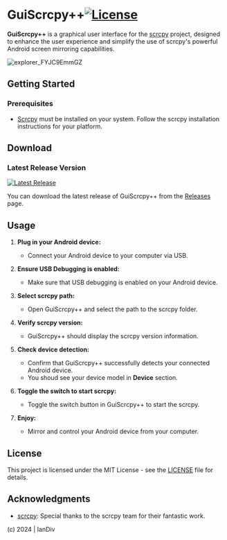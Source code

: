 # GuiScrcpy++[![License](https://img.shields.io/badge/license-MIT-blue.svg)](LICENSE)

**GuiScrcpy++** is a graphical user interface for the [scrcpy](https://github.com/Genymobile/scrcpy) project, designed to enhance the user experience and simplify the use of scrcpy's powerful Android screen mirroring capabilities.

![explorer_FYJC9EmmGZ](https://github.com/iandiv/GuiScrcpyPlusPlus/assets/28383248/884a908b-a8cf-4529-80f0-79eccaa8ea99)

## Getting Started

### Prerequisites

- [Scrcpy](https://github.com/Genymobile/scrcpy) must be installed on your system. Follow the scrcpy installation instructions for your platform.
## Download
### Latest Release Version

[![Latest Release](https://img.shields.io/github/v/release/iandiv/GuiScrcpyPlusPlus)](https://github.com/iandiv/GuiScrcpyPlusPlus/releases/latest)

You can download the latest release of GuiScrcpy++ from the [Releases](https://github.com/iandiv/GuiScrcpyPlusPlus/releases) page.

## Usage

1. **Plug in your Android device:**
   - Connect your Android device to your computer via USB.

2. **Ensure USB Debugging is enabled:**
   - Make sure that USB debugging is enabled on your Android device.

3. **Select scrcpy path:**
   - Open GuiScrcpy++ and select the path to the scrcpy folder.

4. **Verify scrcpy version:**
   - GuiScrcpy++ should display the scrcpy version information.

5. **Check device detection:**
   - Confirm that GuiScrcpy++ successfully detects your connected Android device.
   - You shoud see your device model in **Device** section.

6. **Toggle the switch to start scrcpy:**
   - Toggle the switch  button in GuiScrcpy++ to start the scrcpy.

7. **Enjoy:**
   - Mirror and control your Android device from your computer.


## License

This project is licensed under the MIT License - see the [LICENSE](LICENSE.txt) file for details.

## Acknowledgments

- [scrcpy](https://github.com/Genymobile/scrcpy): Special thanks to the scrcpy team for their fantastic work.

(c) 2024 | IanDiv
